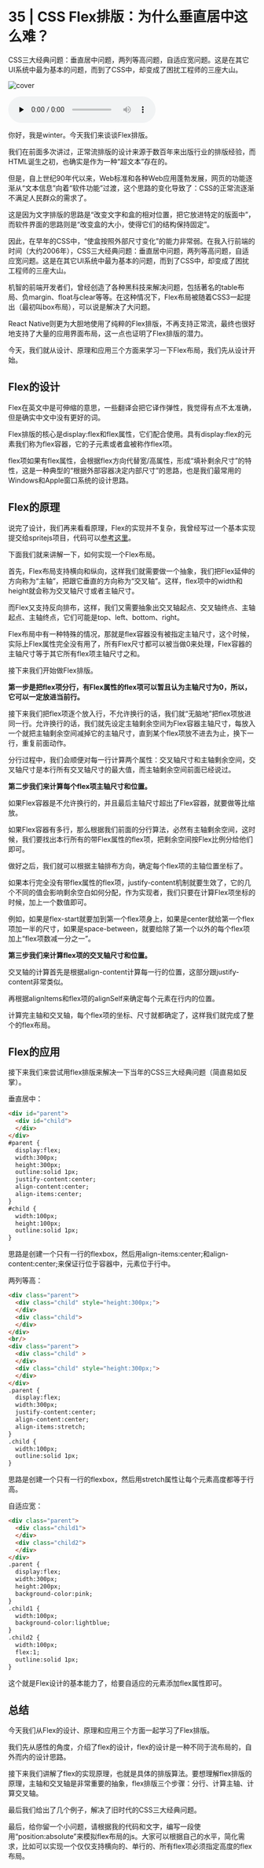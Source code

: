 # 35 | CSS Flex排版：为什么垂直居中这么难？

CSS三大经典问题：垂直居中问题，两列等高问题，自适应宽问题。这是在其它UI系统中最为基本的问题，而到了CSS中，却变成了困扰工程师的三座大山。

![cover](https://static001.geekbang.org/resource/image/d8/32/d846f329e073d0f7c8143da32a3ca832.jpg)

<audio id="audio" controls="" preload="none">
    <source id="mp3" src="/mp3/35.mp3">
</audio>

你好，我是winter。今天我们来谈谈Flex排版。

我们在前面多次讲过，正常流排版的设计来源于数百年来出版行业的排版经验，而HTML诞生之初，也确实是作为一种“超文本”存在的。

但是，自上世纪90年代以来，Web标准和各种Web应用蓬勃发展，网页的功能逐渐从“文本信息”向着“软件功能”过渡，这个思路的变化导致了：CSS的正常流逐渐不满足人民群众的需求了。

这是因为文字排版的思路是“改变文字和盒的相对位置，把它放进特定的版面中”，而软件界面的思路则是“改变盒的大小，使得它们的结构保持固定”。

因此，在早年的CSS中，“使盒按照外部尺寸变化”的能力非常弱。在我入行前端的时间（大约2006年），CSS三大经典问题：垂直居中问题，两列等高问题，自适应宽问题。这是在其它UI系统中最为基本的问题，而到了CSS中，却变成了困扰工程师的三座大山。

机智的前端开发者们，曾经创造了各种黑科技来解决问题，包括著名的table布局、负margin、float与clear等等。在这种情况下，Flex布局被随着CSS3一起提出（最初叫box布局），可以说是解决了大问题。

React Native则更为大胆地使用了纯粹的Flex排版，不再支持正常流，最终也很好地支持了大量的应用界面布局，这一点也证明了Flex排版的潜力。

今天，我们就从设计、原理和应用三个方面来学习一下Flex布局，我们先从设计开始。

## Flex的设计

Flex在英文中是可伸缩的意思，一些翻译会把它译作弹性，我觉得有点不太准确，但是确实中文中没有更好的词。

Flex排版的核心是display:flex和flex属性，它们配合使用。具有display:flex的元素我们称为flex容器，它的子元素或者盒被称作flex项。

flex项如果有flex属性，会根据flex方向代替宽/高属性，形成“填补剩余尺寸”的特性，这是一种典型的“根据外部容器决定内部尺寸”的思路，也是我们最常用的Windows和Apple窗口系统的设计思路。

## Flex的原理

说完了设计，我们再来看看原理，Flex的实现并不复杂，我曾经写过一个基本实现提交给spritejs项目，代码可以[参考这里](https://github.com/spritejs/sprite-core/commit/8757b4d3888b4f237b1089e94e075ab58ca952a6#diff-677d382da9f8d81f61d50af24f937b32R32)。

下面我们就来讲解一下，如何实现一个Flex布局。

首先，Flex布局支持横向和纵向，这样我们就需要做一个抽象，我们把Flex延伸的方向称为“主轴”，把跟它垂直的方向称为“交叉轴”。这样，flex项中的width和height就会称为交叉轴尺寸或者主轴尺寸。

而Flex又支持反向排布，这样，我们又需要抽象出交叉轴起点、交叉轴终点、主轴起点、主轴终点，它们可能是top、left、bottom、right。

Flex布局中有一种特殊的情况，那就是flex容器没有被指定主轴尺寸，这个时候，实际上Flex属性完全没有用了，所有Flex尺寸都可以被当做0来处理，Flex容器的主轴尺寸等于其它所有flex项主轴尺寸之和。

接下来我们开始做Flex排版。

**第一步是把flex项分行，有Flex属性的flex项可以暂且认为主轴尺寸为0，所以，它可以一定放进当前行。**

接下来我们把flex项逐个放入行，不允许换行的话，我们就“无脑地”把flex项放进同一行。允许换行的话，我们就先设定主轴剩余空间为Flex容器主轴尺寸，每放入一个就把主轴剩余空间减掉它的主轴尺寸，直到某个flex项放不进去为止，换下一行，重复前面动作。

分行过程中，我们会顺便对每一行计算两个属性：交叉轴尺寸和主轴剩余空间，交叉轴尺寸是本行所有交叉轴尺寸的最大值，而主轴剩余空间前面已经说过。

**第二步我们来计算每个flex项主轴尺寸和位置。**

如果Flex容器是不允许换行的，并且最后主轴尺寸超出了Flex容器，就要做等比缩放。

如果Flex容器有多行，那么根据我们前面的分行算法，必然有主轴剩余空间，这时候，我们要找出本行所有的带Flex属性的flex项，把剩余空间按Flex比例分给他们即可。

做好之后，我们就可以根据主轴排布方向，确定每个flex项的主轴位置坐标了。

如果本行完全没有带flex属性的flex项，justify-content机制就要生效了，它的几个不同的值会影响剩余空白如何分配，作为实现者，我们只要在计算Flex项坐标的时候，加上一个数值即可。

例如，如果是flex-start就要加到第一个flex项身上，如果是center就给第一个flex项加一半的尺寸，如果是space-between，就要给除了第一个以外的每个flex项加上“flex项数减一分之一”。

**第三步我们来计算flex项的交叉轴尺寸和位置。**

交叉轴的计算首先是根据align-content计算每一行的位置，这部分跟justify-content非常类似。

再根据alignItems和flex项的alignSelf来确定每个元素在行内的位置。

计算完主轴和交叉轴，每个flex项的坐标、尺寸就都确定了，这样我们就完成了整个的flex布局。

## Flex的应用

接下来我们来尝试用flex排版来解决一下当年的CSS三大经典问题（简直易如反掌）。

垂直居中：

```html
<div id="parent">
  <div id="child">
  </div>
</div>
#parent {
  display:flex;
  width:300px;
  height:300px;
  outline:solid 1px;
  justify-content:center;
  align-content:center;
  align-items:center;
}
#child {
  width:100px;
  height:100px;
  outline:solid 1px;
}
```
思路是创建一个只有一行的flexbox，然后用align-items:center;和align-content:center;来保证行位于容器中，元素位于行中。

两列等高：

```html
<div class="parent">
  <div class="child" style="height:300px;">
  </div>
  <div class="child">
  </div>
</div>
<br/>
<div class="parent">
  <div class="child" >
  </div>
  <div class="child" style="height:300px;">
  </div>
</div>
.parent {
  display:flex;
  width:300px;
  justify-content:center;
  align-content:center;
  align-items:stretch;
}
.child {
  width:100px;
  outline:solid 1px;
}
```
思路是创建一个只有一行的flexbox，然后用stretch属性让每个元素高度都等于行高。

自适应宽：

```html
<div class="parent">
  <div class="child1">
  </div>
  <div class="child2">
  </div>
</div>
.parent {
  display:flex;
  width:300px;
  height:200px;
  background-color:pink;
}
.child1 {
  width:100px;
  background-color:lightblue;
}
.child2 {
  width:100px;
  flex:1;
  outline:solid 1px;
}
```

这个就是Flex设计的基本能力了，给要自适应的元素添加flex属性即可。

## 总结

今天我们从Flex的设计、原理和应用三个方面一起学习了Flex排版。

我们先从感性的角度，介绍了flex的设计，flex的设计是一种不同于流布局的，自外而内的设计思路。

接下来我们讲解了flex的实现原理，也就是具体的排版算法。要想理解flex排版的原理，主轴和交叉轴是非常重要的抽象，flex排版三个步骤：分行、计算主轴、计算交叉轴。

最后我们给出了几个例子，解决了旧时代的CSS三大经典问题。

最后，给你留一个小问题，请根据我的代码和文字，编写一段使用“position:absolute”来模拟flex布局的js。大家可以根据自己的水平，简化需求，比如可以实现一个仅仅支持横向的、单行的、所有flex项必须指定高度的flex布局。
